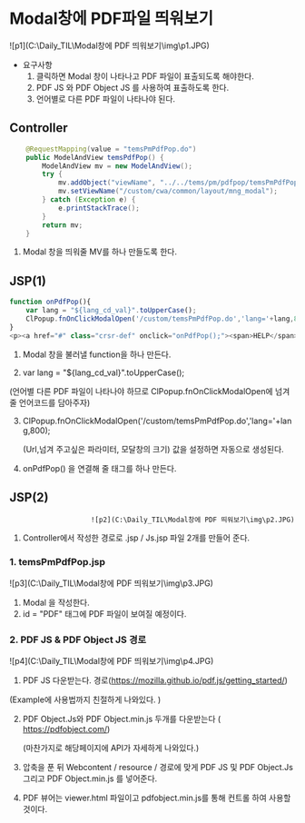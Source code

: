 Modal창에 PDF파일 띄워보기 
=============

![p1](C:\Daily_TIL\Modal창에 PDF 띄워보기\img\p1.JPG)



* 요구사항 
  1. 클릭하면 Modal 창이 나타나고 PDF 파일이 표출되도록 해야한다. 
  2.  PDF JS 와 PDF Object JS 를 사용하여 표출하도록 한다.
  3.  언어별로 다른 PDF 파일이 나타나야 된다.  



## Controller 

```java
	@RequestMapping(value = "temsPmPdfPop.do")
	public ModelAndView temsPdfPop() {
		ModelAndView mv = new ModelAndView();
		try {
			mv.addObject("viewName", "../../tems/pm/pdfpop/temsPmPdfPop");
			mv.setViewName("/custom/cwa/common/layout/mng_modal");
		} catch (Exception e) {
			e.printStackTrace();
		}
		return mv;
	}
```

1. Modal 창을 띄워줄 MV를 하나 만들도록 한다. 



## JSP(1)

```javascript
function onPdfPop(){
	var lang = "${lang_cd_val}".toUpperCase();
	ClPopup.fnOnClickModalOpen('/custom/temsPmPdfPop.do','lang='+lang,800);
}
<p><a href="#" class="crsr-def" onclick="onPdfPop();"><span>HELP</span></a></p>
```

1. Modal 창을 불러낼 function을 하나 만든다. 

2.  var lang = "${lang_cd_val}".toUpperCase();  

   (언어별 다른 PDF 파일이 나타나야 하므로  ClPopup.fnOnClickModalOpen에 넘겨줄 언어코드를 담아주자)

3.  ClPopup.fnOnClickModalOpen('/custom/temsPmPdfPop.do','lang='+lang,800);

    (Url,넘겨 주고싶은 파라미터, 모달창의 크기) 값을 설정하면 자동으로 생성된다. 

4. onPdfPop() 을 연결해 줄  태그를 하나 만든다.







## JSP(2)

 						![p2](C:\Daily_TIL\Modal창에 PDF 띄워보기\img\p2.JPG)

1. Controller에서 작성한 경로로 .jsp / Js.jsp 파일 2개를 만들어 준다. 



### 1. temsPmPdfPop.jsp

![p3](C:\Daily_TIL\Modal창에 PDF 띄워보기\img\p3.JPG)

1. Modal 을 작성한다. 
2. id = "PDF"  태그에 PDF 파일이 보여질 예정이다. 

### 2. PDF JS & PDF Object JS 경로 

![p4](C:\Daily_TIL\Modal창에 PDF 띄워보기\img\p4.JPG)



1.  PDF JS 다운받는다. 경로(https://mozilla.github.io/pdf.js/getting_started/)

   (Example에 사용법까지 친절하게 나와있다. ) 

2. PDF Object.Js와 PDF Object.min.js 두개를 다운받는다 ( https://pdfobject.com/)

   (마찬가지로 해당페이지에 API가 자세하게 나와있다.)

3. 압축을 푼 뒤 Webcontent / resource / 경로에  맞게 PDF JS 및 PDF Object.Js 그리고 PDF Object.min.js 를 넣어준다. 

4. PDF 뷰어는 viewer.html 파일이고  pdfobject.min.js를 통해 컨트롤 하여 사용할 것이다. 